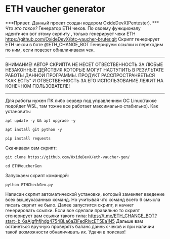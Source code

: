 # ETH vaucher generator
***Привет. Данный проект создан кодером OxideDevX(Pentester). ***
*Что это такое?*
Генератор ETH чеков. 
По своему функционалу идентичен вот этому скрпиту , только генерирует чеки ЕТН https://github.com/OxideDevX/btc-vaucher-bruter.git
Скрипт генерирует ETH чекои в боте @ETH_CHANGE_BOT
Генерируем ссылки и переходим по ним, если повезет обналичиваем чек.
_________________
ВНИМАНИЕ!
АВТОР СКРИПТА НЕ НЕСЕТ ОТВЕСТВЕННОСТЬ ЗА ЛЮБЫЕ НЕЗАКОННЫЕ ДЕЙСТВИЯ КОТОРЫЕ МОГУТ НАСТУПИТЬ В РЕЗУЛЬТАТЕ РАБОТЫ ДАННОЙ ПРОГРАММЫ.
ПРОДУКТ РАССПРОСТРАНЯЕТЬСЯ "КАК ЕСТЬ" И ОТВЕСТВЕННОСТЬ ЗА ЕГО ИСПОЛЬЗОВАНИЕ ЛЕЖИТ НА КОНЕЧНОМ ПОЛЬЗОВАТЕЛЕ!
_________________
Для работы нужен ПК либо сервер под управлением ОС Linux(также подойдет WSL, там тожне все работает максимально стабильно).
Как установить: 

    apt update -y && apt upgrade -y

    apt install git python -y

    pip install requests

Скачиваем сам скрипт:

    git clone https://github.com/OxideDevX/eth-vaucher-gen/

    cd ETHVoucherGen

Запускаем скрипт командой:

    python ETHCheckGen.py
      
      
Написан скрпит автоматической установки, который заменяет введение всех вышеуказанных команд. Но учитывая что команд всего 6 смысла писать скрпит не было. 
Далее запустится скрипт, и начнет генерировать ссылки.
Если все сделали правильно то скрипт сгенерирует вам ссылки такого типа:
    https://t.me/ETH_CHANGE_BOT?start=b_6aAjgfhfjhdg4754BLa6aZIFedRlvcET5Ea1N5
Дальше вам останеться вручную проверять баланс данных чеков и при наличии такой возможности обналичивать их.
Удачи в поисках!
